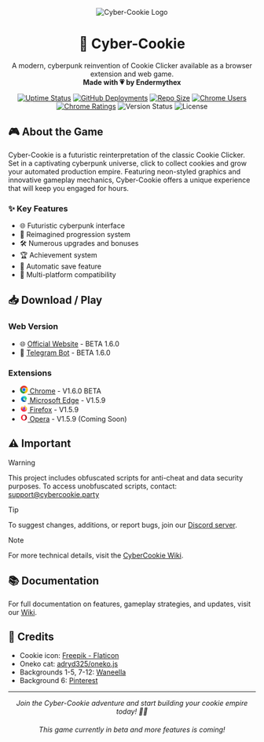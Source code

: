 <p align="center">
  <img src="https://github.com/user-attachments/assets/0b9057e2-54dc-4a9b-b0fe-73428fec8af6" alt="Cyber-Cookie Logo" width="120" height="120">
</p>

<h1 align="center">🍪 Cyber-Cookie</h1>

<p align="center">
  A modern, cyberpunk reinvention of Cookie Clicker available as a browser extension and web game.
  <br>
  <strong>Made with 💗 by Endermythex</strong>
</p>

<p align="center">
  <a href="https://uptimerobot.com/dashboard"><img alt="Uptime Status" src="https://img.shields.io/uptimerobot/status/m797585685-426f198606d5c126a01cc7f5"></a>
  <a href="https://github.com/EnderMythex/Cyber-Cookie/deployments"><img alt="GitHub Deployments" src="https://img.shields.io/github/deployments/EnderMythex/Cyber-Cookie/github-pages"></a>
  <a href="https://github.com/EnderMythex/Cyber-Cookie"><img alt="Repo Size" src="https://img.shields.io/github/repo-size/EnderMythex/Cyber-Cookie"></a>
  <a href="https://chromewebstore.google.com/detail/cyber-cookie/kbjidhhmcehbnejmdpgfhnaipenoinjb"><img alt="Chrome Users" src="https://img.shields.io/chrome-web-store/users/kbjidhhmcehbnejmdpgfhnaipenoinjb"></a>
  <a href="https://chromewebstore.google.com/detail/cyber-cookie/kbjidhhmcehbnejmdpgfhnaipenoinjb"><img alt="Chrome Ratings" src="https://img.shields.io/chrome-web-store/stars/kbjidhhmcehbnejmdpgfhnaipenoinjb"></a>
  <img alt="Version Status" src="https://img.shields.io/badge/BETA-1.6.0-blue">
  <img alt="License" src="https://img.shields.io/badge/License-All%20Rights%20Reserved-red"> </a>
</p>

<p align="center"> 
  
</p>
 
 
## 🎮 About the Game

Cyber-Cookie is a futuristic reinterpretation of the classic Cookie Clicker. Set in a captivating cyberpunk universe, click to collect cookies and grow your automated production empire. Featuring neon-styled graphics and innovative gameplay mechanics, Cyber-Cookie offers a unique experience that will keep you engaged for hours.

### ✨ Key Features

- 🌐 Futuristic cyberpunk interface
- 🔄 Reimagined progression system
- 🛠️ Numerous upgrades and bonuses
- 🏆 Achievement system
- 💾 Automatic save feature
- 📱 Multi-platform compatibility
 
 
## 📥 Download / Play

### Web Version
- 🌐 [Official Website](https://cybercookie.party/) - BETA 1.6.0
- 📱 [Telegram Bot](http://t.me/cyber_cookiebot) - BETA 1.6.0

### Extensions
- [<img src="https://raw.githubusercontent.com/edent/SuperTinyIcons/master/images/svg/chrome.svg" width="16" height="16"> Chrome](https://chromewebstore.google.com/detail/cyber-cookie/kbjidhhmcehbnejmdpgfhnaipenoinjb) - V1.6.0 BETA
- [<img src="https://raw.githubusercontent.com/edent/SuperTinyIcons/master/images/svg/edge.svg" width="16" height="16"> Microsoft Edge](https://microsoftedge.microsoft.com/addons/detail/cyber-cookie/bnemlfjjhljainjpopobgpmondlckejj) - V1.5.9
- [<img src="https://raw.githubusercontent.com/edent/SuperTinyIcons/master/images/svg/firefox.svg" width="16" height="16"> Firefox](https://addons.mozilla.org/en/firefox/addon/cyber-cookie/) - V1.5.9
- [<img src="https://raw.githubusercontent.com/edent/SuperTinyIcons/master/images/svg/opera.svg" width="16" height="16"> Opera](/) - V1.5.9 (Coming Soon)
 
 
## ⚠️ Important

> [!WARNING]
> This project includes obfuscated scripts for anti-cheat and data security purposes.
> To access unobfuscated scripts, contact: support@cybercookie.party

> [!TIP]
> To suggest changes, additions, or report bugs, join our [Discord server](https://discord.cybercookie.party/).

> [!NOTE]
> For more technical details, visit the [CyberCookie Wiki](https://ender-corporations.gitbook.io/cybercookie-wiki).
 
 
## 📚 Documentation

For full documentation on features, gameplay strategies, and updates, visit our [Wiki](https://ender-corporations.gitbook.io/cybercookie-wiki).
 
 
## 🎨 Credits

- Cookie icon: [Freepik - Flaticon](https://www.flaticon.com/free-icons/cookie)
- Oneko cat: [adryd325/oneko.js](https://github.com/adryd325/oneko.js/)
- Backgrounds 1-5, 7-12: [Waneella](https://waneella.tumblr.com/)
- Background 6: [Pinterest](https://www.pinterest.com/pin/56717276545568844/)

 
---
<p align="center">
  <i>Join the Cyber-Cookie adventure and start building your cookie empire today! 🍪✨</i>
</p>

<h6 align="center">This game currently in beta and more features is coming!</h6>
